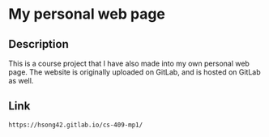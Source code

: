 # My personal web page

## Description
  This is a course project that I have also made into my own personal web page. The website is originally uploaded on GitLab, and is hosted on GitLab as well.
 
## Link
    https://hsong42.gitlab.io/cs-409-mp1/
